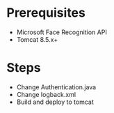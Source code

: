 # Prerequisites
  - Microsoft Face Recognition API
  - Tomcat 8.5.x+

# Steps
  - Change Authentication.java
  - Change logback.xml
  - Build and deploy to tomcat
  